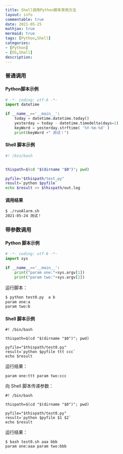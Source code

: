 ```yaml
---
title: Shell调用Python脚本常用方法
layout: info
commentable: true
date: 2021-05-25
mathjax: true
mermaid: true
tags: [Python,Shell]
categories: 
- [Python]
- [OS,Shell]
description: 
---
```


### 普通调用

#### Python脚本示例

```python
# -*- coding: utf-8 -*-
import datetime

if __name__=='__main__':
    today = datetime.datetime.today()
    yesterday = today - datetime.timedelta(days=1)
    keyWord = yesterday.strftime( '%Y-%m-%d' )
    print(keyWord +" 测试！")
```

#### Shell 脚本示例

```bash
#! /bin/bash


thispath=$(cd "$(dirname "$0")"; pwd)

pyfile="$thispath/test.py"
result=`python $pyfile`
echo $result >> $thispath/out.log
```

#### 调用结果

```bash
$ ./runAlarm.sh
2021-05-24 测试！
```

### 带参数调用

#### Python 脚本示例

```python
# -*- coding: utf-8 -*-
import sys

if __name__=='__main__':
    print("param one:"+sys.argv[1])
    print("param two:"+sys.argv[2])
```

运行脚本：

```bash
$ python test0.py  a b
param one:a
param two:b
```

#### Shell 脚本示例

```shell
#! /bin/bash

thispath=$(cd "$(dirname "$0")"; pwd)

pyfile="$thispath/test0.py"
result=`python $pyfile ttt ccc`
echo $result
```

运行结果：

```
param one:ttt param two:ccc
```

向 Shell 脚本传递参数：

```shell
#! /bin/bash

thispath=$(cd "$(dirname "$0")"; pwd)

pyfile="$thispath/test0.py"
result=`python $pyfile $1 $2`
echo $result
```

运行结果：

```
$ bash test0.sh aaa bbb
param one:aaa param two:bbb
```

